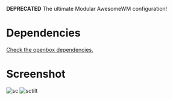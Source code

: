 **DEPRECATED**
The ultimate Modular AwesomeWM configuration!

# Dependencies
[Check the openbox dependencies.](../openbox/README.md)

# Screenshot
![sc](./sc.png)
![sctilt](./sc_tilt.png)
